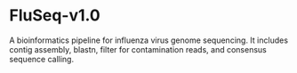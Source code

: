# FluSeq-v1.0
A bioinformatics pipeline for influenza virus genome sequencing. It includes contig assembly, blastn, filter for contamination reads, and consensus sequence calling.

